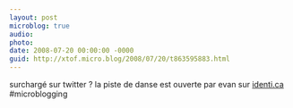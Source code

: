```yaml
---
layout: post
microblog: true
audio: 
photo: 
date: 2008-07-20 00:00:00 -0000
guid: http://xtof.micro.blog/2008/07/20/t863595883.html
---
```

surchargé sur twitter ? la piste de danse est ouverte par evan sur [identi.ca](http://identi.ca/) #microblogging
